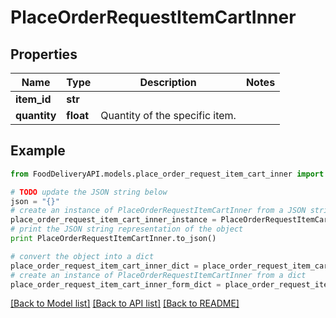 # PlaceOrderRequestItemCartInner


## Properties

Name | Type | Description | Notes
------------ | ------------- | ------------- | -------------
**item_id** | **str** |  | 
**quantity** | **float** | Quantity of the specific item. | 

## Example

```python
from FoodDeliveryAPI.models.place_order_request_item_cart_inner import PlaceOrderRequestItemCartInner

# TODO update the JSON string below
json = "{}"
# create an instance of PlaceOrderRequestItemCartInner from a JSON string
place_order_request_item_cart_inner_instance = PlaceOrderRequestItemCartInner.from_json(json)
# print the JSON string representation of the object
print PlaceOrderRequestItemCartInner.to_json()

# convert the object into a dict
place_order_request_item_cart_inner_dict = place_order_request_item_cart_inner_instance.to_dict()
# create an instance of PlaceOrderRequestItemCartInner from a dict
place_order_request_item_cart_inner_form_dict = place_order_request_item_cart_inner.from_dict(place_order_request_item_cart_inner_dict)
```
[[Back to Model list]](../README.md#documentation-for-models) [[Back to API list]](../README.md#documentation-for-api-endpoints) [[Back to README]](../README.md)


